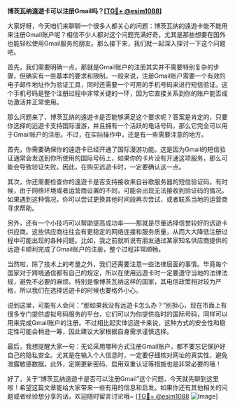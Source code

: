 **博茨瓦纳遠遊卡可以注册Gmail吗？[[TG💪+ @esim1088](https://t.me/s/esim1088)]**

大家好呀，今天咱们来聊聊一个很多人都关心的问题：博茨瓦纳的遠遊卡能不能用来注册Gmail账户呢？相信不少人都对这个问题充满好奇，尤其是那些想要在国外也能轻松使用Gmail服务的朋友。那么接下来，我们就一起深入探讨一下这个问题吧。

首先，我们需要明确一点，那就是Gmail账户的注册其实并不需要特别复杂的步骤，但确实有一些基本的要求和限制。一般来说，注册Gmail账户需要一个有效的电子邮件地址作为验证工具，同时还需要一个可用的手机号码来进行短信验证。这个手机号码是整个注册过程中非常关键的一环，因为它直接关系到你的账户能否成功激活并正常使用。

那么问题来了，博茨瓦纳的遠遊卡是否能够满足这个要求呢？答案是肯定的，只要你选择的远遊卡支持国际漫游，并且拥有一个活跃的电话号码，那么它完全可以用于Gmail账户的注册。不过，在实际操作中，还是有一些需要注意的地方。

首先，你需要确保你的遠遊卡已经开通了国际漫游功能。这是因为Gmail的短信验证通常会发送到你所使用的国际号码上，如果你的卡片没有开通这项服务，那么可能会导致验证失败。因此，在购买远遊卡时，一定要确认这一点。

其次，你还需要检查你的遠遊卡是否支持接收来自谷歌服务器的短信验证码。有时候，由于网络环境或者运营商设置的不同，可能会出现无法接收到验证码的情况。如果遇到这种情况，你可以尝试更换其他时间段再次尝试，或者联系当地的运营商寻求帮助。

另外，还有一个小技巧可以帮助提高成功率——那就是尽量选择信誉较好的远遊卡供应商。这些供应商往往会有更稳定的网络连接和服务质量，从而大大降低注册过程中可能出现的各种问题。比如，我之前就听说有朋友通过某家知名供应商提供的远遊卡顺利完成了Gmail账户的注册，整个过程非常顺畅。

当然啦，除了技术上的考量之外，我们还需要注意一些法律层面的事情。毕竟每个国家对于跨境通信都有自己的规定，所以在使用远遊卡时一定要遵守当地的法律法规，避免不必要的麻烦。特别是像博茨瓦纳这样的国家，其电信政策相对较为严格，所以我们在选择远遊卡的时候也要格外小心。

说到这里，可能有人会问：“那如果我没有远遊卡怎么办？”别担心，现在市面上有很多专门提供虚拟号码服务的平台，它们可以为你提供临时的国际号码，同样可以用来完成Gmail账户的注册。不过相比起实体远遊卡来说，这种方式的安全性和稳定性可能会稍逊一筹，因此建议大家根据自身需求谨慎选择。

最后，我想提醒大家一句：无论采用哪种方式注册Gmail账户，都不要忘记保护好自己的隐私安全。尤其是在输入个人信息时，一定要仔细核对网址的真实性，避免泄露敏感数据。此外，定期更新密码、启用双重认证等措施也是非常必要的哦！

好了，关于“博茨瓦纳遠遊卡是否可以注册Gmail”这个问题，今天就先聊到这里啦！希望这篇文章能给大家带来一些有用的信息和启发。如果你还有其他相关的问题或者经验想分享的话，欢迎随时留言讨论哦~ [[TG💪+ @esim1088](https://t.me/s/esim1088) ![Image](https://i.postimg.cc/4NQfJmqS/Snipaste-2025-05-13-00-14-12.png)]
